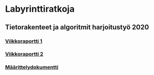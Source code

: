 # Labyrinttiratkoja

## Tietorakenteet ja algoritmit harjoitustyö 2020

### [Viikkoraportti 1](https://github.com/fannif/labyrinttiratkoja/tree/master/dokumentaatio/viikkoraportti1.md)

### [Viikkoraportti 2](https://github.com/fannif/labyrinttiratkoja/tree/master/dokumentaatio/viikkoraportti2.md)

### [Määrittelydokumentti](https://github.com/fannif/labyrinttiratkoja/tree/master/dokumentaatio/maarittelydokumentti.md)

